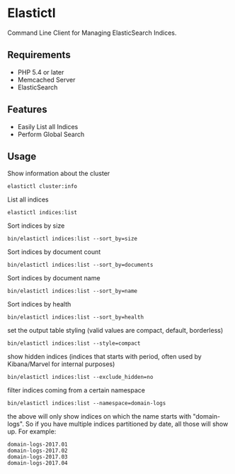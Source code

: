 Elastictl
=========

Command Line Client for Managing ElasticSearch Indices.


## Requirements

* PHP 5.4 or later
* Memcached Server
* ElasticSearch


Features
--------

* Easily List all Indices
* Perform Global Search


## Usage

Show information about the cluster

```
elastictl cluster:info
```

List all indices
```
elastictl indices:list
```

Sort indices by size
```
bin/elastictl indices:list --sort_by=size
```

Sort indices by document count
```
bin/elastictl indices:list --sort_by=documents
```

Sort indices by document name
```
bin/elastictl indices:list --sort_by=name
```

Sort indices by health
```
bin/elastictl indices:list --sort_by=health
```

set the output table styling (valid values are compact, default, borderless)

```
bin/elastictl indices:list --style=compact
```

show hidden indices (indices that starts with period, often used by Kibana/Marvel for internal purposes)
```
bin/elastictl indices:list --exclude_hidden=no
```

filter indices coming from a certain namespace
```
bin/elastictl indices:list --namespace=domain-logs
```
the above will only show indices on which the name starts with "domain-logs". So if you have multiple indices partitioned by date, all those will show up. For example:

```
domain-logs-2017.01
domain-logs-2017.02
domain-logs-2017.03
domain-logs-2017.04
```